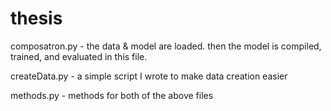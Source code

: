 # thesis

composatron.py - the data & model are loaded. then the model is compiled, trained, and evaluated in this file.

createData.py - a simple script I wrote to make data creation easier

methods.py - methods for both of the above files
